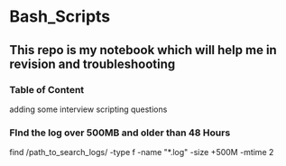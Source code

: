 # Bash_Scripts
## This repo is my notebook which will help me in revision and troubleshooting

### Table of Content

adding some interview scripting questions

### FInd the log over 500MB and older than 48 Hours
find /path_to_search_logs/ -type f -name "*.log" -size +500M -mtime 2

